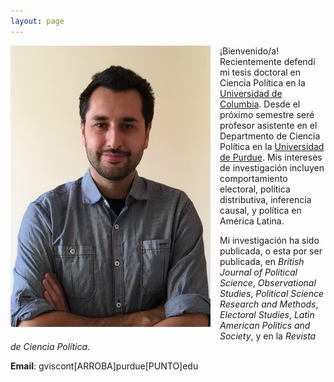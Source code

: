 ```yaml
---
layout: page
---
```


<img src="/img/bio.png" alt="Giancarlo" style="float:left;width:320px;height:450px; margin-right:15px; margin-bottom:15px">

¡Bienvenido/a! Recientemente defendí mi tesis doctoral en Ciencia Política en la [Universidad de Columbia](https://polisci.columbia.edu/). Desde el próximo semestre seré profesor asistente en el Departmento de Ciencia Política en la [Universidad de Purdue](https://www.cla.purdue.edu/polsci/). Mis intereses de investigación incluyen comportamiento electoral, política distributiva, inferencia causal, y política en América Latina.

Mi investigación ha sido publicada, o esta por ser publicada, en *British Journal of Political Science*, *Observational Studies*, *Political Science Research and Methods*, *Electoral Studies*, *Latin American Politics and Society*, y en la *Revista de Ciencia Política*.

**Email**: gviscont[ARROBA]purdue[PUNTO]edu
